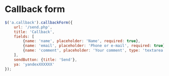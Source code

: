 # Callback form

<script src="callback-form.js"></script>

```javascript
$('a.callback').callbackForm({
    url: '/send.php',
    title: 'Callback',
    fields: [
        {name: 'name', placeholder: 'Name', required: true},
        {name: 'email', placeholder: 'Phone or e-mail', required: true},
        {name: 'comment', placeholder: 'Your comment', type: 'textarea'}
    ],
    sendButton: {title: 'Send'},
    ya: 'yandexXXXXXX'
});
```
